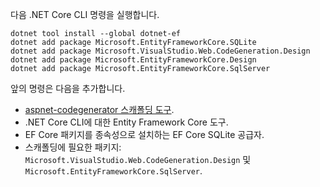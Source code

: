 다음 .NET Core CLI 명령을 실행합니다.

```dotnetcli
dotnet tool install --global dotnet-ef
dotnet add package Microsoft.EntityFrameworkCore.SQLite
dotnet add package Microsoft.VisualStudio.Web.CodeGeneration.Design
dotnet add package Microsoft.EntityFrameworkCore.Design
dotnet add package Microsoft.EntityFrameworkCore.SqlServer
```

앞의 명령은 다음을 추가합니다.

* [aspnet-codegenerator 스캐폴딩 도구](xref:fundamentals/tools/dotnet-aspnet-codegenerator).
* .NET Core CLI에 대한 Entity Framework Core 도구.
* EF Core 패키지를 종속성으로 설치하는 EF Core SQLite 공급자.
* 스캐폴딩에 필요한 패키지: `Microsoft.VisualStudio.Web.CodeGeneration.Design` 및 `Microsoft.EntityFrameworkCore.SqlServer`.
